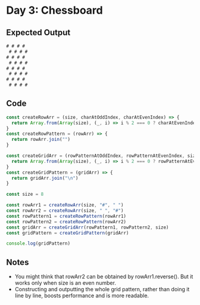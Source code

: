# Day 3: Chessboard

## Expected Output

```js
# # # #
 # # # #
# # # #
 # # # #
# # # #
 # # # #
# # # #
 # # # #
```

## Code

```js
const createRowArr = (size, charAtOddIndex, charAtEvenIndex) => {
  return Array.from(Array(size), (_, i) => i % 2 === 0 ? charAtEvenIndex : charAtOddIndex)
}
const createRowPattern = (rowArr) => {
  return rowArr.join("")
}

const createGridArr = (rowPatternAtOddIndex, rowPatternAtEvenIndex, size) => {
  return Array.from(Array(size), (_, i) => i % 2 === 0 ? rowPatternAtEvenIndex : rowPatternAtOddIndex)
}
const createGridPattern = (gridArr) => {
  return gridArr.join("\n")
}

const size = 8

const rowArr1 = createRowArr(size, "#", " ")
const rowArr2 = createRowArr(size, " ", "#")
const rowPattern1 = createRowPattern(rowArr1)
const rowPattern2 = createRowPattern(rowArr2)
const gridArr = createGridArr(rowPattern1, rowPattern2, size)
const gridPattern = createGridPattern(gridArr)

console.log(gridPattern)
```

## Notes

- You might think that rowArr2 can be obtained by rowArr1.reverse(). But it works only when size is an even number.
- Constructing and outputting the whole grid pattern, rather than doing it line by line, boosts performance and is more readable.

